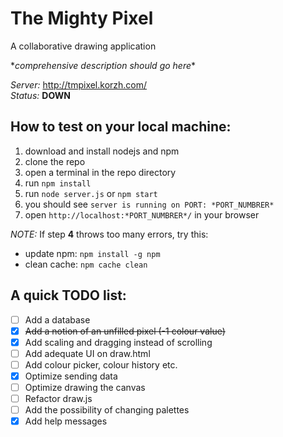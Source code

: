 # The Mighty Pixel
A collaborative drawing application

\**comprehensive description should go here*\*

*Server:* http://tmpixel.korzh.com/ <br/>
*Status:* **DOWN**

## How to test on your local machine:
1. download and install nodejs and npm
2. clone the repo
3. open a terminal in the repo directory
4. run `npm install`
5. run `node server.js` or `npm start`
6. you should see `server is running on PORT: *PORT_NUMBRER*`
7. open `http://localhost:*PORT_NUMBRER*/` in your browser

*NOTE:* If step **4** throws too many errors, try this:
* update npm: `npm install -g npm`
* clean cache: `npm cache clean`

## A quick TODO list:
* [ ] Add a database
* [x] ~~Add a notion of an unfilled pixel (-1 colour value)~~
* [X] Add scaling and dragging instead of scrolling
* [ ] Add adequate UI on draw.html
* [ ] Add colour picker, colour history etc.
* [x] Optimize sending data
* [ ] Optimize drawing the canvas
* [ ] Refactor draw.js
* [ ] Add the possibility of changing palettes
* [X] Add help messages

